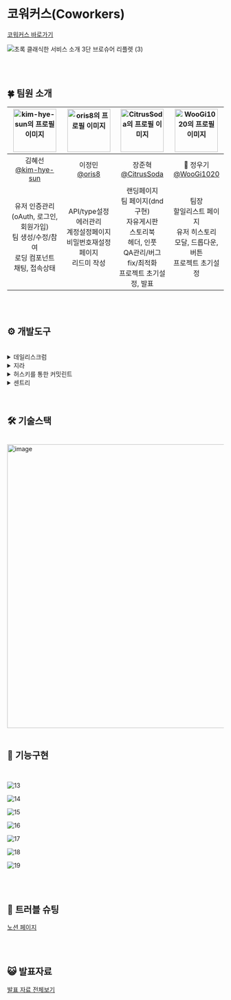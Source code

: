 
# 코워커스(Coworkers)

<a href="https://ccc-coworkers.vercel.app/" target="_blank" rel="noopener noreferrer">코워커스 바로가기</a>


![초록 클래식한 서비스 소개 3단 브로슈어 리플렛 (3)](https://github.com/user-attachments/assets/b7375033-abb9-470f-9afa-bc567327b2c3)


<br/>

<br/>

## 🍀 팀원 소개 

|<img src="https://avatars.githubusercontent.com/u/50002974?v=4" alt="kim-hye-sun의 프로필 이미지" width="100" height="100"/>|<img src="https://avatars.githubusercontent.com/u/154623483?v=4" alt="oris8의 프로필 이미지" width="100" height="100"/>|<img src="https://avatars.githubusercontent.com/u/49199024?v=4" alt="CitrusSoda의 프로필 이미지" width="100" height="100"/>|<img src="https://avatars.githubusercontent.com/u/113000290?v=4" alt="WooGi1020의 프로필 이미지" width="100" height="100"/>|
|:-:|:-:|:-:|:-:|
|김혜선 <br/> [@kim-hye-sun](https://github.com/kim-hye-sun)|이정민<br/>[@oris8](https://github.com/oris8)|장준혁<br/>[@CitrusSoda](https://github.com/CitrusSoda)| 👑 정우기<br/>[@WooGi1020](https://github.com/WooGi1020)|
|  유저 인증관리 <br/> (oAuth, 로그인, 회원가입) <br/> 팀 생성/수정/참여 <br/> 로딩 컴포넌트 <br/> 채팅, 접속상태  |  API/type설정 <br/> 에러관리 <br/> 계정설정페이지 <br/> 비밀번호재설정 페이지 <br/> 리드미 작성  | 랜딩페이지 <br/> 팀 페이지(dnd 구현) <br/> 자유게시판 <br/> 스토리북 <br/> 헤더, 인풋 <br/> QA관리/버그fix/최적화 <br/> 프로젝트 초기설정, 발표  |  팀장 <br/> 할일리스트 페이지 <br/> 유저 히스토리 <br/> 모달, 드롭다운, 버튼 <br/> 프로젝트 초기설정  |

<br/>

<br/>

## ⚙️ 개발도구

<br/>

<details>
<summary>  데일리스크럼 </summary>
<div markdown="1" align=center>
  <br/>
  
  매일 일정한 시간에 
  
  데일리스크럼을 통해 개발상황을 공유하고 기록을 남겼습니다.
  
<img width="736" alt="image" src="https://github.com/user-attachments/assets/ebb2a9cb-a658-4315-a41b-27f729b154e0">

</div>
</details>

<details>
<summary>  지라 </summary>
<div markdown="1" align=center>
  <br/>

  에픽단위로 큰 틀을 나누어 
  
  애자일하게 개발을 진행했습니다.
  
<img width="861" alt="image" src="https://github.com/user-attachments/assets/d8936402-7246-46ee-b470-03ac213376c4">

</div>
</details>

<details>
<summary>  허스키를 통한 커밋린트 </summary>
<div markdown="1" align=center>
  <br/>
  
허스키를 이용해 깃허브 커밋, 푸시 과정을 자동적으로 관리했습니다.

커밋메세지를 자동으로 포맷팅하게 만들어 DX를 높였습니다.

push전 build를 실행하게만들어 오류를 줄였습니다.
  
<img width="776" alt="image" src="https://github.com/user-attachments/assets/18ebd274-0834-4e86-9e00-b12694c30fcf">
</div>
</details>

<details>
<summary>  센트리 </summary>
<div markdown="1" align=center>
  <br/>
  
프로젝트 1차 개발 이후, 

센트리를 도입하고 디스코드와 연동해

개발시 확인하지 못한 에러를 자동으로 관리했습니다.
  
<img width="430" alt="image" src="https://github.com/user-attachments/assets/b6dc043a-d379-491e-822c-ec4b7af953d2">

</div>
</details>

<br/>

<br/>

## 🛠️ 기술스택

<br/>

<img width="660" alt="image" src="https://github.com/user-attachments/assets/ab371722-5cec-4746-96fa-033f07ef21de">

<br/>

<br/>

## 📌 기능구현

<br/>


![13](https://github.com/user-attachments/assets/0bfb3927-8309-4f8a-b41b-5756a6b21f22)

![14](https://github.com/user-attachments/assets/1baf5219-927d-4887-ab23-e37786fa37d5)

![15](https://github.com/user-attachments/assets/eb22e436-29c9-48c7-968a-21bef405f44b)

![16](https://github.com/user-attachments/assets/d5d2811f-ff26-4767-8674-d6f33ae5f5b3)

![17](https://github.com/user-attachments/assets/00fdcad8-6498-4ca7-89e7-7a1b3c246934)

![18](https://github.com/user-attachments/assets/1f0e93f0-2e2d-4266-ace2-a5c955cd34e3)

![19](https://github.com/user-attachments/assets/53083c3f-5de4-4a87-abdd-63d937026b94)

<br/>

<br/>

## 🥊 트러블 슈팅 

[노션 페이지](bd8ea2843fd246e6b0faffa769b248e9)


<br/>

<br/>


## 😺 발표자료

[발표 자료 전체보기](https://www.canva.com/design/DAGPBGD-KmM/mbhvD1JIpZj808tMcjgs3Q/view?utm_content=DAGPBGD-KmM&utm_campaign=designshare&utm_medium=link&utm_source=editor)



<br/>

<br/>


